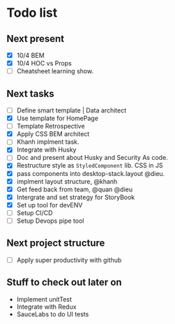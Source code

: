 # Todo list

## Next present

- [x] 10/4 BEM
- [x] 10/4 HOC vs Props
- [ ] Cheatsheet learning show.

## Next tasks

- [ ] Define smart template | Data architect
- [x] Use template for HomePage
- [ ] Template Retrospective 
- [x] Apply CSS BEM architect
- [ ] Khanh implment task.
- [x] Integrate with Husky
- [ ] Doc and present about Husky and Security As code.
- [x] Restructure style as `StyledComponent` lib. CSS in JS
- [x] pass components into desktop-stack.layout @dieu.
- [x] implment layout structure, @khanh
- [x] Get feed back from team, @quan @dieu
- [x] Intergrate and set strategy for StoryBook
- [x] Set up tool for devENV
- [ ] Setup CI/CD
- [ ] Setup Devops pipe tool

## Next project structure

- [ ] Apply super productivity with github

## Stuff to check out later on

- Implement unitTest
- Integrate with Redux
- SauceLabs to do UI tests
